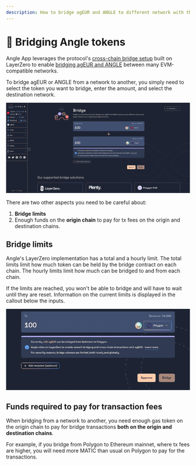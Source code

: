 ```yaml
---
description: How to bridge agEUR and ANGLE to different network with the Angle App
---
```


# 🌉 Bridging Angle tokens

Angle App leverages the protocol's [cross-chain bridge setup](../../../other/cross-chain.md) built on LayerZero to enable [bridging agEUR and ANGLE](https://app.angle.money/#/bridges-agEUR) between many EVM-compatible networks.

To bridge agEUR or ANGLE from a network to another, you simply need to select the token you want to bridge, enter the amount, and select the destination network.

![Bridge app page](../../../.gitbook/assets/bridge.png)

There are two other aspects you need to be careful about:

1. **Bridge limits**
2. Enough funds on the **origin chain** to pay for tx fees on the origin and destination chains.

## Bridge limits

Angle's LayerZero implementation has a total and a hourly limit. The total limits limit how much token can be held by the bridge contract on each chain. The hourly limits limit how much can be bridged to and from each chain.

If the limits are reached, you won't be able to bridge and will have to wait until they are reset. Information on the current limits is displayed in the callout below the inputs.

![Bridge app page](/.gitbook/assets/bridge-limits-info.png)

## Funds required to pay for transaction fees

When bridging from a network to another, you need enough gas token on the origin chain to pay for bridge transactions **both on the origin and destination chains**.

For example, if you bridge from Polygon to Ethereum mainnet, where tx fees are higher, you will need more MATIC than usual on Polygon to pay for the transactions.
